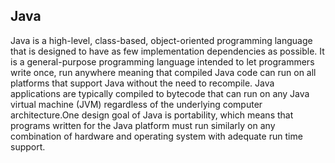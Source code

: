 ## Java
Java is a high-level, class-based, object-oriented programming language that is designed to have as few implementation dependencies as possible. It is a general-purpose programming language intended to let programmers write once, run anywhere meaning that compiled Java code can run on all platforms that support Java without the need to recompile. Java applications are typically compiled to bytecode that can run on any Java virtual machine (JVM) regardless of the underlying computer architecture.One design goal of Java is portability, which means that programs written for the Java platform must run similarly on any combination of hardware and operating system with adequate run time support.
